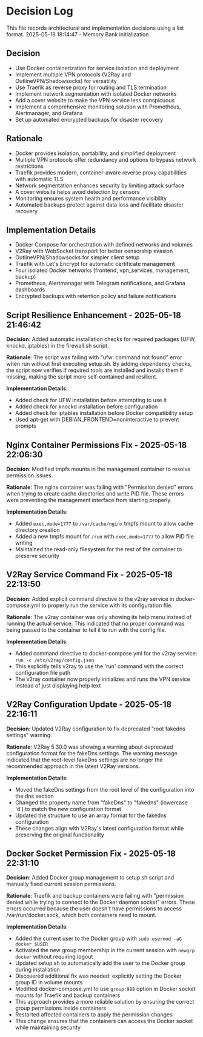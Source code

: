 # Decision Log

This file records architectural and implementation decisions using a list format.
2025-05-18 18:14:47 - Memory Bank initialization.

## Decision

* Use Docker containerization for service isolation and deployment
* Implement multiple VPN protocols (V2Ray and OutlineVPN/Shadowsocks) for versatility
* Use Traefik as reverse proxy for routing and TLS termination
* Implement network segmentation with isolated Docker networks
* Add a cover website to make the VPN service less conspicuous
* Implement a comprehensive monitoring solution with Prometheus, Alertmanager, and Grafana
* Set up automated encrypted backups for disaster recovery

## Rationale 

* Docker provides isolation, portability, and simplified deployment
* Multiple VPN protocols offer redundancy and options to bypass network restrictions
* Traefik provides modern, container-aware reverse proxy capabilities with automatic TLS
* Network segmentation enhances security by limiting attack surface
* A cover website helps avoid detection by censors
* Monitoring ensures system health and performance visibility
* Automated backups protect against data loss and facilitate disaster recovery

## Implementation Details

* Docker Compose for orchestration with defined networks and volumes
* V2Ray with WebSocket transport for better censorship evasion
* OutlineVPN/Shadowsocks for simpler client setup
* Traefik with Let's Encrypt for automatic certificate management
* Four isolated Docker networks (frontend, vpn_services, management, backup)
* Prometheus, Alertmanager with Telegram notifications, and Grafana dashboards
* Encrypted backups with retention policy and failure notifications

## Script Resilience Enhancement - 2025-05-18 21:46:42

**Decision**: Added automatic installation checks for required packages (UFW, knockd, iptables) in the firewall.sh script.

**Rationale**: The script was failing with "ufw: command not found" error when run without first executing setup.sh. By adding dependency checks, the script now verifies if required tools are installed and installs them if missing, making the script more self-contained and resilient.

**Implementation Details**:
* Added check for UFW installation before attempting to use it
* Added check for knockd installation before configuration
* Added check for iptables installation before Docker compatibility setup
* Used apt-get with DEBIAN_FRONTEND=noninteractive to prevent prompts

## Nginx Container Permissions Fix - 2025-05-18 22:06:30

**Decision**: Modified tmpfs mounts in the management container to resolve permission issues.

**Rationale**: The nginx container was failing with "Permission denied" errors when trying to create cache directories and write PID file. These errors were preventing the management interface from starting properly.

**Implementation Details**:
* Added `exec,mode=1777` to `/var/cache/nginx` tmpfs mount to allow cache directory creation
* Added a new tmpfs mount for `/run` with `exec,mode=1777` to allow PID file writing
* Maintained the read-only filesystem for the rest of the container to preserve security

## V2Ray Service Command Fix - 2025-05-18 22:13:50

**Decision**: Added explicit command directive to the v2ray service in docker-compose.yml to properly run the service with its configuration file.

**Rationale**: The v2ray container was only showing its help menu instead of running the actual service. This indicated that no proper command was being passed to the container to tell it to run with the config file.

**Implementation Details**:
* Added command directive to docker-compose.yml for the v2ray service: `run -c /etc/v2ray/config.json`
* This explicitly tells v2ray to use the 'run' command with the correct configuration file path
* The v2ray container now properly initializes and runs the VPN service instead of just displaying help text

## V2Ray Configuration Update - 2025-05-18 22:16:11

**Decision**: Updated V2Ray configuration to fix deprecated "root fakedns settings" warning.

**Rationale**: V2Ray 5.30.0 was showing a warning about deprecated configuration format for the fakeDns settings. The warning message indicated that the root-level fakeDns settings are no longer the recommended approach in the latest V2Ray versions.

**Implementation Details**:
* Moved the fakeDns settings from the root level of the configuration into the dns section
* Changed the property name from "fakeDns" to "fakedns" (lowercase 'd') to match the new configuration format
* Updated the structure to use an array format for the fakedns configuration
* These changes align with V2Ray's latest configuration format while preserving the original functionality

## Docker Socket Permission Fix - 2025-05-18 22:31:10

**Decision**: Added Docker group management to setup.sh script and manually fixed current session permissions.

**Rationale**: Traefik and backup containers were failing with "permission denied while trying to connect to the Docker daemon socket" errors. These errors occurred because the user doesn't have permissions to access /var/run/docker.sock, which both containers need to mount.

**Implementation Details**:
* Added the current user to the Docker group with `sudo usermod -aG docker $USER`
* Activated the new group membership in the current session with `newgrp docker` without requiring logout
* Updated setup.sh to automatically add the user to the Docker group during installation
* Discovered additional fix was needed: explicitly setting the Docker group ID in volume mounts
* Modified docker-compose.yml to use `group:988` option in Docker socket mounts for Traefik and backup containers
* This approach provides a more reliable solution by ensuring the correct group permissions inside containers
* Restarted affected containers to apply the permission changes
* This change ensures that the containers can access the Docker socket while maintaining security